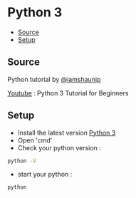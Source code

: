 # Python 3
* [Source](##Source)
* [Setup](##Setup)

## Source
Python tutorial by [@iamshaunjp](https://github.com/iamshaunjp)

[Youtube](https://youtu.be/Ozrduu2W9B8) : Python 3 Tutorial for Beginners

## Setup
- Install the latest version [Python 3](https://www.python.org/downloads/)
- Open 'cmd'
- Check your python version :
```bash
python -V
```
- start your python :
```bash
python
```
